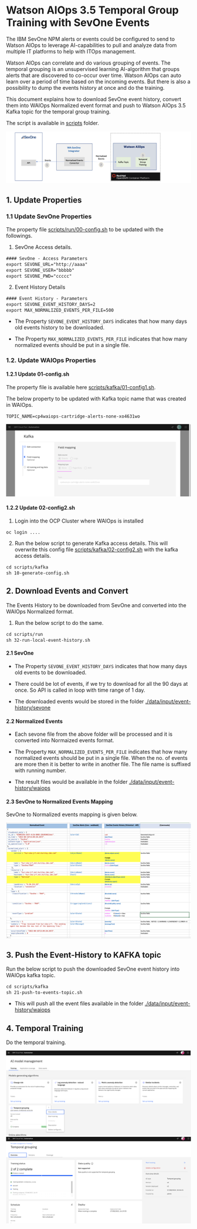 # Watson AIOps 3.5 Temporal Group Training with SevOne Events

The IBM SevOne NPM alerts or events could be configured to send to Watson AIOps to leverage AI-capabilities to pull and analyze data from multiple IT platforms to help with ITOps management. 

Watson AIOps can correlate and do various grouping of events. The temporal grouping is an unsupervised learning AI-algorithm that groups alerts that are discovered to co-occur over time. Watson AIOps can auto learn over a period of time based on the incoming events. But there is also a possibility to dump the events history at once and do the training. 

This document explains how to download SevOne event history, convert them into WAIOps Normalized event format and push to Watson AIOps 3.5 Kafka topic for the temporal group training.


The script is available in [scripts](./scripts) folder.

![SevOne](./images/img-02-history.png)


## 1. Update Properties

### 1.1 Update SevOne Properties

The property file [scripts/run/00-config.sh](./scripts/run/00-config.sh) to be updated with the followings.

1. SevOne Access details.

```
#### SevOne - Access Parameters
export SEVONE_URL="http://aaaa"
export SEVONE_USER="bbbbb"
export SEVONE_PWD="ccccc"
```

2. Event History Details

```
#### Event History - Parameters
export SEVONE_EVENT_HISTORY_DAYS=2
export MAX_NORMALIZED_EVENTS_PER_FILE=500
```
- The Property `SEVONE_EVENT_HISTORY_DAYS` indicates that how many days old events history to be downloaded.

- The Property `MAX_NORMALIZED_EVENTS_PER_FILE` indicates that how many normalized events should be put in a single file.  

### 1.2. Update WAIOps Properties

#### 1.2.1 Update 01-config.sh

The property file is available here [scripts/kafka/01-config1.sh](./scripts/kafka/01-config1.sh).

The below property to be updated with Kafka topic name that was created in WAIOps.

```
TOPIC_NAME=cp4waiops-cartridge-alerts-none-xo4631wo
```
![Topology](./images/image10.png)

#### 1.2.2 Update 02-config2.sh

1. Login into the OCP Cluster where WAIOps is installed 

```
oc login ....
```

2. Run the below script to generate Kafka access details. This will overwrite this config file  [scripts/kafka/02-config2.sh](./scripts/kafka/02-config2.sh) with the kafka access details.

```
cd scripts/kafka
sh 10-generate-config.sh
```

## 2. Download Events and Convert

The Events History to be downloaded from SevOne and converted into the WAIOps Normalized format. 

1. Run the below script to do the same.

```
cd scripts/run
sh 32-run-local-event-history.sh
```

#### 2.1 SevOne

- The Property `SEVONE_EVENT_HISTORY_DAYS` indicates that how many days old events to be downloaded.

- There could be lot of events, if we try to download for all the 90 days at once. So API is called in loop with time range of 1 day.

- The downloaded events would be stored in the folder  [./data/input/event-history/sevone](./data/input/events-history/sevone)

#### 2.2 Normalized Events

- Each sevone file from the above folder will be processed and it is converted into Normaized events format.

- The Property `MAX_NORMALIZED_EVENTS_PER_FILE` indicates that how many normalized events should be put in a single file.  When the no. of events are more then it is better to write in another file. The file name is suffixed with running number.

- The result files would be available in the folder  [./data/input/event-history/waiops](./data/input/events-history/waiops)

#### 2.3 SevOne to Normalized Events Mapping

SevOne to Normalized events mapping is given below. 

![Mapping](./images/image11.png)

## 3. Push the Event-History to KAFKA topic

Run the below script to push the downloaded SevOne event history into WAIOps kafka topic.

```
cd scripts/kafka
sh 21-push-to-events-topic.sh
```
- This will push all the event files available in the folder [./data/input/event-history/waiops](./data/input/events-history/waiops)


## 4. Temporal Training

Do the temporal training.

![Mapping](./images/image12.png)
![Mapping](./images/image13.png)


